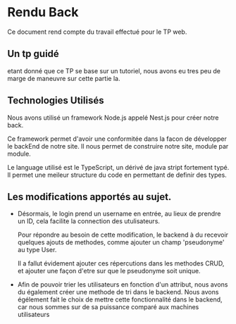 # Rendu Back

Ce document rend compte du travail effectué pour le TP web.

## Un tp guidé

etant donné que ce TP se base sur un tutoriel, nous avons eu tres peu de marge de maneuvre sur cette partie la.

## Technologies Utilisés

Nous avons utilisé un framework Node.js appelé Nest.js pour créer notre back.

Ce framework permet d'avoir une conformitée dans la facon de développer le backEnd de notre site. Il nous permet de construire notre site, module par module.


Le language utilisé est le TypeScript, un dérivé de java stript fortement typé. Il permet une meileur structure du code en permettant de definir des types.


## Les modifications apportés au sujet.

- Désormais, le login prend un username en entrée, au lieux de prendre un ID, cela facilite la connection des utulisateurs.

    Pour répondre au besoin de cette modification, le backend à du recevoir quelques ajouts de methodes, comme ajouter un champ 'pseudonyme' au type User.

    Il a fallut évidement ajouter ces répercutions dans les methodes CRUD, et ajouter une façon d'etre sur que le pseudonyme soit unique.

- Afin de pouvoir trier les utilisateurs en fonction d'un attribut, nous avons du également créer une methode de tri dans le backend. Nous avons égélement fait le choix de mettre cette fonctionnalité dans le backend, car nous sommes sur de sa puissance comparé aux machines utilisateurs




